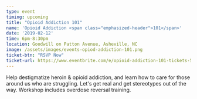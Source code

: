```yaml
---
type: event
timing: upcoming
title: "Opioid Addiction 101"
name: 'Opioid Addiction <span class="emphasized-header">101</span>'
date: '2019-02-12'
time: 6pm-8:30pm
location: Goodwill on Patton Avenue, Asheville, NC
image: /assets/images/events-opiod-addiction-101.png
ticket-btn: "RSVP Now"
ticket-url: https://www.eventbrite.com/e/opioid-addiction-101-tickets-55723270803?aff=efbeventtix&fbclid=IwAR3eKzUhqF6ZoBWaJLoFTxBfqB0Ce8H6m6-XK7eN7VX2cD6MBd_ExjFpiSw
---
```


Help destigmatize heroin &amp; opioid addiction, and learn how to care for those around us who are struggling. Let's get real and get stereotypes out of the way. Workshop includes overdose reversal training.
